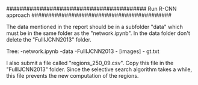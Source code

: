 
##########################################
Run R-CNN approach
##########################################

The data mentioned in the report should be in a subfolder "data" which must be in the same folder as the "network.ipynb". In the data folder don't delete the "FullIJCNN2013" folder.

Tree:
-network.ipynb
-data
   -FullIJCNN2013
      - [images]
      - gt.txt

I also submit a file called "regions_250_09.csv". Copy this file in the "FullIJCNN2013" folder. Since the selective search algorithm takes a while, this file prevents the new computation of the regions.
